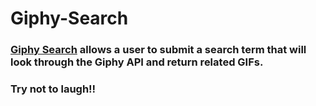 # Giphy-Search

### [Giphy Search](https://connorleee.github.io/Giphy-Search/ "Giphy Search Application") allows a user to submit a search term that will look through the Giphy API and return related GIFs.

### Try not to laugh!!
